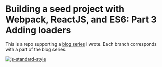 # Building a seed project with Webpack, ReactJS, and ES6: Part 3 Adding loaders

This is a repo supporting a [blog series](http://www.jordanpapaleo.com/blog/) I wrote.  Each branch corresponds with a part of the blog series.

[![js-standard-style](https://cdn.rawgit.com/feross/standard/master/badge.svg)](https://github.com/feross/standard)
